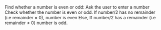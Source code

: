 Find whether a number is even or odd:
Ask the user to enter a number
Check whether the number is even or odd.
If number/2 has no remainder (i.e remainder = 0), number is even
Else, If number/2 has a remainder (i.e remainder ≠ 0) number is odd.
